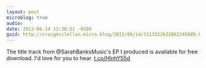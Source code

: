 ```yaml
---
layout: post
microblog: true
audio: 
date: 2012-06-14 12:30:51 -0500
guid: http://craigmcclellan.micro.blog/2012/06/14/t213322622862245889.html
---
```

The title track from @SarahBanksMusic's EP I produced is available for free download. I'd love for you to hear. [t.co/HlnhY55d](http://t.co/HlnhY55d)
